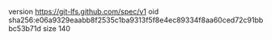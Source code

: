 version https://git-lfs.github.com/spec/v1
oid sha256:e06a9329eaabb8f2535c1ba9313f5f8e4ec89334f8aa60ced72c91bbbc53b71d
size 140

